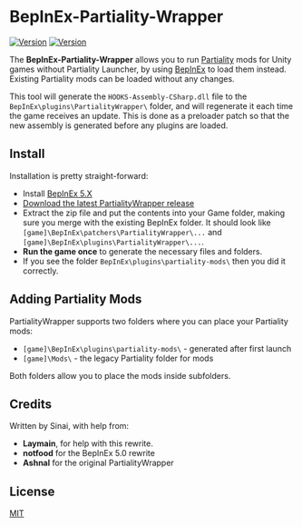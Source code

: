 # BepInEx-Partiality-Wrapper

[![Version](https://img.shields.io/badge/BepInEx-5.X-green.svg)](https://github.com/BepInEx/BepInEx)
[![Version](https://img.shields.io/badge/Partiality-0.3.1-green.svg)](https://github.com/PartialityModding/Partiality)

The **BepInEx-Partiality-Wrapper** allows you to run [Partiality](https://github.com/PartialityModding) mods for Unity games without Partiality Launcher, by using [BepInEx](https://github.com/BepInEx/BepInEx) to load them instead. Existing Partiality mods can be loaded without any changes.

This tool will generate the `HOOKS-Assembly-CSharp.dll` file to the `BepInEx\plugins\PartialityWrapper\` folder, and will regenerate it each time the game receives an update. This is done as a preloader patch so that the new assembly is generated before any plugins are loaded.

## Install

Installation is pretty straight-forward:

* Install [BepInEx 5.X](https://github.com/BepInEx/BepInEx/releases)
* [Download the latest PartialityWrapper release](https://github.com/sinai-dev/BepInEx-Partiality-Wrapper/releases/latest)
* Extract the zip file and put the contents into your Game folder, making sure you merge with the existing BepInEx folder. It should look like `[game]\BepInEx\patchers\PartialityWrapper\...` and `[game]\BepInEx\plugins\PartialityWrapper\...`.
* **Run the game once** to generate the necessary files and folders.
* If you see the folder `BepInEx\plugins\partiality-mods\` then you did it correctly.

## Adding Partiality Mods

PartialityWrapper supports two folders where you can place your Partiality mods:

* `[game]\BepInEx\plugins\partiality-mods\` - generated after first launch
* `[game]\Mods\` - the legacy Partiality folder for mods

Both folders allow you to place the mods inside subfolders.

## Credits
Written by Sinai, with help from:

* <b>Laymain</b>, for help with this rewrite.
* <b>notfood</b> for the BepInEx 5.0 rewrite
* <b>Ashnal</b> for the original PartialityWrapper

## License
[MIT](https://choosealicense.com/licenses/mit/)
